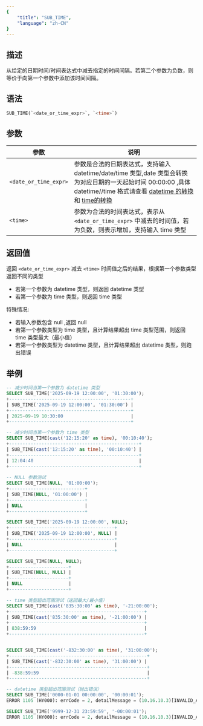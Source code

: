 ```yaml
---
{
    "title": "SUB_TIME",
    "language": "zh-CN"
}
---
```


## 描述

从给定的日期时间/时间表达式中减去指定的时间间隔。若第二个参数为负数，则等价于向第一个参数中添加该时间间隔。

## 语法

```sql
SUB_TIME(`<date_or_time_expr>`, `<time>`)
```

## 参数

| 参数 | 说明 |
| -- | -- |
| `<date_or_time_expr>` | 参数是合法的日期表达式，支持输入 datetime/date/time 类型,date 类型会转换为对应日期的一天起始时间 00:00:00 ,具体 datetime//time 格式请查看  [datetime 的转换](../../../../../current/sql-manual/basic-element/sql-data-types/conversion/datetime-conversion) 和 [time的转换](../../../../../current/sql-manual/basic-element/sql-data-types/conversion/time-conversion) |
|  `<time>`        |  参数为合法的时间表达式，表示从`<date_or_time_expr>` 中减去的时间值，若为负数，则表示增加，支持输入 time 类型  |

## 返回值

返回 `<date_or_time_expr>` 减去 `<time>` 时间值之后的结果，根据第一个参数类型返回不同的类型
- 若第一个参数为 datetime 类型，则返回 datetime 类型
- 若第一个参数为 time 类型，则返回 time 类型

特殊情况:
- 若输入参数包含 null ,返回 null
- 若第一个参数类型为 time 类型，且计算结果超出 time 类型范围，则返回 time 类型最大（最小值）
- 若第一个参数类型为 datetime 类型，且计算结果超出 datetime 类型，则跑出错误

## 举例

```sql
-- 减少时间当第一个参数为 datetime 类型
SELECT SUB_TIME('2025-09-19 12:00:00', '01:30:00'); 
+---------------------------------------------+
| SUB_TIME('2025-09-19 12:00:00', '01:30:00') |
+---------------------------------------------+
| 2025-09-19 10:30:00                         |
+---------------------------------------------+

-- 减少时间当第一个参数为 time 类型
SELECT SUB_TIME(cast('12:15:20' as time), '00:10:40'); 
+------------------------------------------------+
| SUB_TIME(cast('12:15:20' as time), '00:10:40') |
+------------------------------------------------+
| 12:04:40                                       |
+------------------------------------------------+   
         
-- NULL 参数测试
SELECT SUB_TIME(NULL, '01:00:00');
+----------------------------+
| SUB_TIME(NULL, '01:00:00') |
+----------------------------+
| NULL                       |
+----------------------------+    

SELECT SUB_TIME('2025-09-19 12:00:00', NULL); 
+---------------------------------------+
| SUB_TIME('2025-09-19 12:00:00', NULL) |
+---------------------------------------+
| NULL                                  |
+---------------------------------------+

SELECT SUB_TIME(NULL, NULL);
+----------------------+
| SUB_TIME(NULL, NULL) |
+----------------------+
| NULL                 |
+----------------------+                        

-- time 类型超出范围测试（返回最大/最小值）
SELECT SUB_TIME(cast('835:30:00' as time), '-21:00:00');
+--------------------------------------------------+
| SUB_TIME(cast('835:30:00' as time), '-21:00:00') |
+--------------------------------------------------+
| 838:59:59                                        |
+--------------------------------------------------+


SELECT SUB_TIME(cast('-832:30:00' as time), '31:00:00');   
+---------------------------------------------------+
| SUB_TIME(cast('-832:30:00' as time), '31:00:00') |
+---------------------------------------------------+
| -838:59:59                                        |
+---------------------------------------------------+       

-- datetime 类型超出范围测试（抛出错误）
SELECT SUB_TIME('0000-01-01 00:00:00', '00:00:01');  
ERROR 1105 (HY000): errCode = 2, detailMessage = (10.16.10.3)[INVALID_ARGUMENT]datetime value is out of range in function sub_time

SELECT SUB_TIME('9999-12-31 23:59:59', '-00:00:01');
ERROR 1105 (HY000): errCode = 2, detailMessage = (10.16.10.3)[INVALID_ARGUMENT]datetime value is out of range in function sub_time
```
